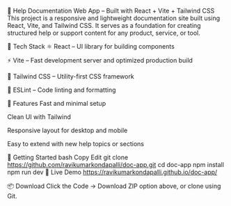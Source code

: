 📘 Help Documentation Web App – Built with React + Vite + Tailwind CSS
This project is a responsive and lightweight documentation site built using React, Vite, and Tailwind CSS. It serves as a foundation for creating structured help or support content for any product, service, or tool.

🔧 Tech Stack
⚛️ React – UI library for building components

⚡ Vite – Fast development server and optimized production build

🎨 Tailwind CSS – Utility-first CSS framework

🧹 ESLint – Code linting and formatting

🚀 Features
Fast and minimal setup

Clean UI with Tailwind

Responsive layout for desktop and mobile

Easy to extend with new help topics or sections

📂 Getting Started
bash
Copy
Edit
git clone https://github.com/ravikumarkondapalli/doc-app.git
cd doc-app
npm install
npm run dev
🔗 Live Demo
https://ravikumarkondapalli.github.io/doc-app/

📦 Download
Click the Code → Download ZIP option above, or clone using Git.

